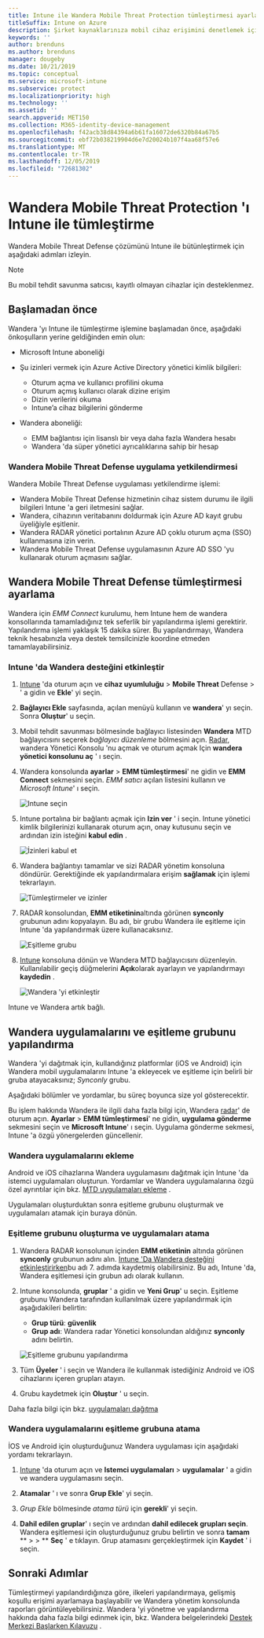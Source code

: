 ```yaml
---
title: Intune ile Wandera Mobile Threat Protection tümleştirmesi ayarlama
titleSuffix: Intune on Azure
description: Şirket kaynaklarınıza mobil cihaz erişimini denetlemek için Microsoft Intune ile Wandera mobil tehdit koruması çözümünü ayarlama.
keywords: ''
author: brenduns
ms.author: brenduns
manager: dougeby
ms.date: 10/21/2019
ms.topic: conceptual
ms.service: microsoft-intune
ms.subservice: protect
ms.localizationpriority: high
ms.technology: ''
ms.assetid: ''
search.appverid: MET150
ms.collection: M365-identity-device-management
ms.openlocfilehash: f42acb38d84394a6b61fa16072de6320b84a67b5
ms.sourcegitcommit: ebf72b038219904d6e7d20024b107f4aa68f57e6
ms.translationtype: MT
ms.contentlocale: tr-TR
ms.lasthandoff: 12/05/2019
ms.locfileid: "72681302"
---
```

# <a name="integrate-wandera-mobile-threat-protection-with-intune"></a>Wandera Mobile Threat Protection 'ı Intune ile tümleştirme  

Wandera Mobile Threat Defense çözümünü Intune ile bütünleştirmek için aşağıdaki adımları izleyin.  

> [!NOTE]
> Bu mobil tehdit savunma satıcısı, kayıtlı olmayan cihazlar için desteklenmez.

## <a name="before-you-begin"></a>Başlamadan önce  

Wandera 'yı Intune ile tümleştirme işlemine başlamadan önce, aşağıdaki önkoşulların yerine geldiğinden emin olun:
- Microsoft Intune aboneliği  
- Şu izinleri vermek için Azure Active Directory yönetici kimlik bilgileri:  
  - Oturum açma ve kullanıcı profilini okuma  
  - Oturum açmış kullanıcı olarak dizine erişim  
  - Dizin verilerini okuma  
  - Intune’a cihaz bilgilerini gönderme  

- Wandera aboneliği:
  - EMM bağlantısı için lisanslı bir veya daha fazla Wandera hesabı  
  - Wandera 'da süper yönetici ayrıcalıklarına sahip bir hesap  
 
### <a name="wandera-mobile-threat-defense-app-authorization"></a>Wandera Mobile Threat Defense uygulama yetkilendirmesi  

Wandera Mobile Threat Defense uygulaması yetkilendirme işlemi:  
- Wandera Mobile Threat Defense hizmetinin cihaz sistem durumu ile ilgili bilgileri Intune 'a geri iletmesini sağlar.  
- Wandera, cihazının veritabanını doldurmak için Azure AD kayıt grubu üyeliğiyle eşitlenir.  
- Wandera RADAR yönetici portalının Azure AD çoklu oturum açma (SSO) kullanmasına izin verin.  
- Wandera Mobile Threat Defense uygulamasının Azure AD SSO 'yu kullanarak oturum açmasını sağlar.  


## <a name="set-up-wandera-mobile-threat-defense-integration"></a>Wandera Mobile Threat Defense tümleştirmesi ayarlama  
Wandera için *EMM Connect* kurulumu, hem Intune hem de wandera konsollarında tamamladığınız tek seferlik bir yapılandırma işlemi gerektirir. Yapılandırma işlemi yaklaşık 15 dakika sürer. Bu yapılandırmayı, Wandera teknik hesabınızla veya destek temsilcinizle koordine etmeden tamamlayabilirsiniz.  

### <a name="enable-support-for-wandera-in-intune"></a>Intune 'da Wandera desteğini etkinleştir
1. [Intune](https://go.microsoft.com/fwlink/?linkid=2090973) 'da oturum açın ve **cihaz uyumluluğu** > **Mobile Threat** Defense > ' a gidin ve **Ekle**' yi seçin.

2. **Bağlayıcı Ekle** sayfasında, açılan menüyü kullanın ve **wandera**' yı seçin. Sonra **Oluştur**' u seçin.  

3. Mobil tehdit savunması bölmesinde bağlayıcı listesinden **Wandera** MTD bağlayıcısını seçerek *bağlayıcı düzenleme* bölmesini açın. [Radar](https://radar.wandera.com/login), wandera Yönetici Konsolu 'nu açmak ve oturum açmak Için **wandera yönetici konsolunu aç** ' ı seçin. 

4. Wandera konsolunda **ayarlar** > **EMM tümleştirmesi**' ne gidin ve **EMM Connect** sekmesini seçin. *EMM satıcı* açılan listesini kullanın ve *Microsoft Intune*' ı seçin.

   ![Intune seçin](./media/wandera-mtd-connector-integration/set-up-intune-in-radar.png)

5. Intune portalına bir bağlantı açmak için **Izin ver** ' i seçin. Intune yönetici kimlik bilgilerinizi kullanarak oturum açın, onay kutusunu seçin ve ardından izin isteğini **kabul edin** .  

   ![İzinleri kabul et](./media/wandera-mtd-connector-integration/permissions.png) 

6. Wandera bağlantıyı tamamlar ve sizi RADAR yönetim konsoluna döndürür. Gerektiğinde ek yapılandırmalara erişim **sağlamak** için işlemi tekrarlayın.  

   ![Tümleştirmeler ve izinler](./media/wandera-mtd-connector-integration/integrations-and-permissions.png) 

7. RADAR konsolundan, **EMM etiketinin**altında görünen **synconly** grubunun adını kopyalayın. Bu adı, bir grubu Wandera ile eşitleme için Intune 'da yapılandırmak üzere kullanacaksınız.

   ![Eşitleme grubu](./media/wandera-mtd-connector-integration/sync-group-name.png) 

8. [Intune](https://go.microsoft.com/fwlink/?linkid=2090973) konsoluna dönün ve Wandera MTD bağlayıcısını düzenleyin. Kullanılabilir geçiş düğmelerini **Açık**olarak ayarlayın ve yapılandırmayı **kaydedin** .  

   ![Wandera 'yi etkinleştir](./media/wandera-mtd-connector-integration/enable-wandera.png) 

Intune ve Wandera artık bağlı.  

## <a name="configure-the-wandera-applications-and-synchronization-group"></a>Wandera uygulamalarını ve eşitleme grubunu yapılandırma  
Wandera 'yi dağıtmak için, kullandığınız platformlar (iOS ve Android) için Wandera mobil uygulamalarını Intune 'a ekleyecek ve eşitleme için belirli bir gruba atayacaksınız; *Synconly* grubu. 

Aşağıdaki bölümler ve yordamlar, bu süreç boyunca size yol gösterecektir.

Bu işlem hakkında Wandera ile ilgili daha fazla bilgi için, Wandera [radar](https://radar.wandera.com/login)' de oturum açın. **Ayarlar** > **EMM tümleştirmesi**' ne gidin, **uygulama gönderme** sekmesini seçin ve **Microsoft Intune**' ı seçin. Uygulama gönderme sekmesi, Intune 'a özgü yönergelerden güncellenir.  

### <a name="add-the-wandera-apps"></a>Wandera uygulamalarını ekleme  
Android ve iOS cihazlarına Wandera uygulamasını dağıtmak için Intune 'da istemci uygulamaları oluşturun. Yordamlar ve Wandera uygulamalarına özgü özel ayrıntılar için bkz. [MTD uygulamaları ekleme](mtd-apps-ios-app-configuration-policy-add-assign.md) .  

Uygulamaları oluşturduktan sonra eşitleme grubunu oluşturmak ve uygulamaları atamak için buraya dönün.  


### <a name="create-the-synchronization-group-and-assign-the-apps"></a>Eşitleme grubunu oluşturma ve uygulamaları atama

1. Wandera RADAR konsolunun içinden **EMM etiketinin** altında görünen **synconly** grubunun adını alın. [Intune 'Da Wandera desteğini etkinleştirirken](#enable-support-for-wandera-in-intune)bu adı 7. adımda kaydetmiş olabilirsiniz. Bu adı, Intune 'da, Wandera eşitlemesi için grubun adı olarak kullanın.  

2. Intune konsolunda, **gruplar** ' a gidin ve **Yeni Grup**' u seçin. Eşitleme grubunu Wandera tarafından kullanılmak üzere yapılandırmak için aşağıdakileri belirtin:
   - **Grup türü**: **güvenlik**
   - **Grup adı**: Wandera radar Yönetici konsolundan aldığınız **synconly** adını belirtin.

   ![Eşitleme grubunu yapılandırma](./media/wandera-mtd-connector-integration/configure-sync-group.png)

3. Tüm **Üyeler** ' i seçin ve Wandera ile kullanmak istediğiniz Android ve iOS cihazlarını içeren grupları atayın.

4. Grubu kaydetmek için **Oluştur** ' u seçin.

Daha fazla bilgi için bkz. [uygulamaları dağıtma](../apps/apps-deploy.md)

### <a name="assign-the-wandera-apps-to-the-synchronization-group"></a>Wandera uygulamalarını eşitleme grubuna atama  
İOS ve Android için oluşturduğunuz Wandera uygulaması için aşağıdaki yordamı tekrarlayın.

1. [Intune](https://go.microsoft.com/fwlink/?linkid=2090973) 'da oturum açın ve **Istemci uygulamaları** > **uygulamalar** ' a gidin ve wandera uygulamasını seçin.  

2. **Atamalar** ' ı ve sonra **Grup Ekle**' yi seçin.  

3. *Grup Ekle* bölmesinde *atama türü* için **gerekli**' yi seçin.

4. **Dahil edilen gruplar**' ı seçin ve ardından **dahil edilecek grupları seçin**. Wandera eşitlemesi için oluşturduğunuz grubu belirtin ve sonra **tamam** ** >  > ** **Seç** ' e tıklayın. Grup atamasını gerçekleştirmek için **Kaydet** ' i seçin.  
 

## <a name="next-steps"></a>Sonraki Adımlar  
Tümleştirmeyi yapılandırdığınıza göre, ilkeleri yapılandırmaya, gelişmiş koşullu erişimi ayarlamaya başlayabilir ve Wandera yönetim konsolunda raporları görüntüleyebilirsiniz. Wandera 'yi yönetme ve yapılandırma hakkında daha fazla bilgi edinmek için, bkz. Wandera belgelerindeki [Destek Merkezi Başlarken Kılavuzu](https://radar.wandera.com/?return_to=https://wandera.force.com/Customer/s/getting-started) .  
 
